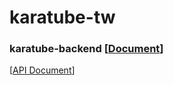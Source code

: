# karatube-tw

### karatube-backend [[Document](karatube-backend/README.md)]

[[API Document](document/backend/README.md)]

